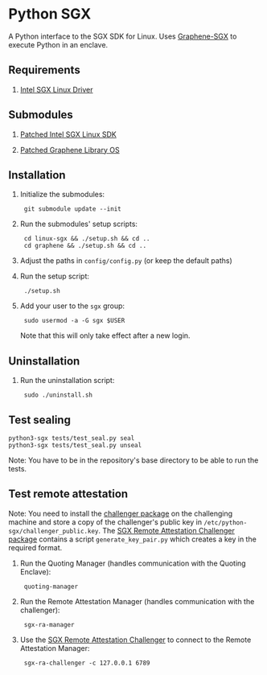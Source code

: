 # Python SGX

A Python interface to the SGX SDK for Linux. Uses [Graphene-SGX](https://github.com/oscarlab/graphene) to execute Python in an enclave.

## Requirements
1. [Intel SGX Linux Driver](https://github.com/01org/linux-sgx-driver)


## Submodules

1. [Patched Intel SGX Linux SDK](https://github.com/adombeck/linux-sgx)

2. [Patched Graphene Library OS](https://github.com/adombeck/graphene)


## Installation

1. Initialize the submodules:

        git submodule update --init

2. Run the submodules' setup scripts:

        cd linux-sgx && ./setup.sh && cd ..
        cd graphene && ./setup.sh && cd ..

3. Adjust the paths in `config/config.py` (or keep the default paths)
4. Run the setup script:

        ./setup.sh


5. Add your user to the `sgx` group:

        sudo usermod -a -G sgx $USER

	  Note that this will only take effect after a new login.


## Uninstallation

1. Run the uninstallation script:

        sudo ./uninstall.sh


## Test sealing

    python3-sgx tests/test_seal.py seal
    python3-sgx tests/test_seal.py unseal

Note: You have to be in the repository's base directory to be able to run the tests. 

## Test remote attestation
Note: You need to install the [challenger package](https://github.com/adombeck/sgx-ra-challenger) on the challenging machine and store a copy of the challenger's public key in `/etc/python-sgx/challenger_public.key`. The [SGX Remote Attestation Challenger package](https://github.com/adombeck/sgx-ra-challenger) contains a script `generate_key_pair.py` which creates a key in the required format.

1. Run the Quoting Manager (handles communication with the Quoting Enclave):

        quoting-manager
        
2. Run the Remote Attestation Manager (handles communication with the challenger):

        sgx-ra-manager

3. Use the [SGX Remote Attestation Challenger](https://github.com/adombeck/sgx-ra-challenger) to connect to the Remote Attestation Manager:

        sgx-ra-challenger -c 127.0.0.1 6789

